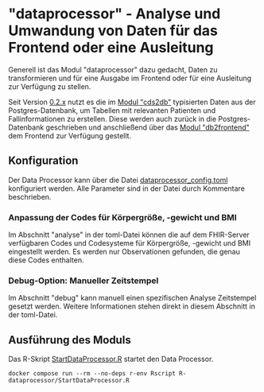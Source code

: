 # "dataprocessor" - Analyse und Umwandung von Daten für das Frontend oder eine Ausleitung

Generell ist das Modul "dataprocessor" dazu gedacht, Daten zu transformieren und für eine Ausgabe im Frontend oder für eine Ausleitung zur Verfügung zu stellen.

Seit Version [0.2.x](https://github.com/medizininformatik-initiative/INTERPOLAR/releases) nutzt es die im [Modul "cds2db"](../R-cds2db) typisierten Daten aus der Postgres-Datenbank, um Tabellen mit relevanten Patienten und Fallinformationen zu erstellen. Diese werden auch zurück in die Postgres-Datenbank geschrieben und anschließend über das [Modul "db2frontend"](../R-db2frontend) dem Frontend zur Verfügung gestellt.

## Konfiguration

Der Data Processor kann über die Datei [dataprocessor_config.toml](https://github.com/medizininformatik-initiative/INTERPOLAR/blob/main/R-dataprocessor/dataprocessor_config.toml) konfiguriert werden. Alle Parameter sind in der Datei durch Kommentare beschrieben.

### Anpassung der Codes für Körpergröße, -gewicht und BMI

Im Abschnitt "analyse" in der toml-Datei können die auf dem FHIR-Server verfügbaren Codes und Codesysteme für Körpergröße, -gewicht und BMI eingestellt werden. Es werden nur Observationen gefunden, die genau diese Codes enthalten.

### Debug-Option: Manueller Zeitstempel

Im Abschnitt "debug" kann manuell einen spezifischen Analyse Zeitstempel gesetzt werden.
Weitere Informationen stehen direkt in diesem Abschnitt in der toml-Datei. 

## Ausführung des Moduls

Das R-Skript [StartDataProcessor.R](https://github.com/medizininformatik-initiative/INTERPOLAR/blob/main/R-dataprocessor/StartDataProcessor.R) startet den Data Processor.
```console
docker compose run --rm --no-deps r-env Rscript R-dataprocessor/StartDataProcessor.R
```
